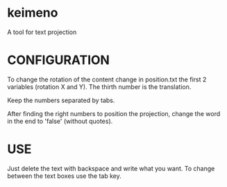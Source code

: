keimeno
=======

A tool for text projection


CONFIGURATION
=============

To change the rotation of the content change in position.txt the first 2 variables (rotation X and Y). The thirth number is the translation.

Keep the numbers separated by tabs.

After finding the right numbers to position the projection, change the word in the end to 'false' (without quotes).


USE
===

Just delete the text with backspace and write what you want. To change between the text boxes use the tab key.

